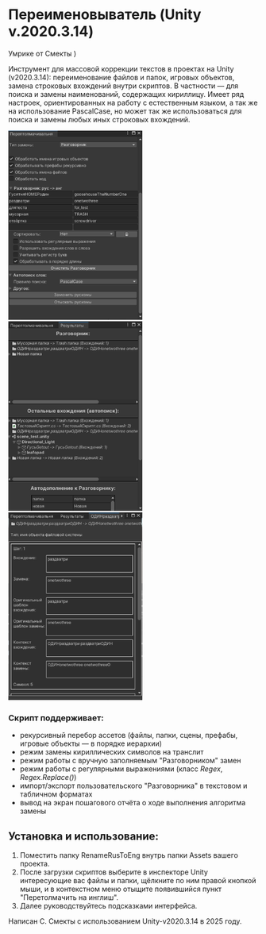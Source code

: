# Переименовыватель (Unity v.2020.3.14)
Умрике от Смекты )

Инструмент для массовой коррекции текстов в проектах на Unity (v2020.3.14): переименование файлов и папок, игровых объектов, замена строковых вхождений внутри скриптов. В частности — для поиска и замены наименований, содержащих кириллицу. Имеет ряд настроек, ориентированных на работу с естественным языком, а так же на использование PascalCase, но может так же использоваться для поиска и замены любых иных строковых вхождений.

<img src=screenshot_1.png width=270 alt="Скриншот 1"> <img src=screenshot_2.png width=270 alt="Скриншот 2"> <img src=screenshot_3.png width=270 alt="Скриншот 3">

### Скрипт поддерживает:
  
* рекурсивный перебор ассетов (файлы, папки, сцены, префабы, игровые объекты — в порядке иерархии)
* режим замены кириллических символов на транслит
* режим работы с вручную заполняемым "Разговорником" замен
* режим работы с регулярными выражениями (класс _Regex_, _Regex.Replace()_)
* импорт/экспорт пользовательского "Разговорника" в текстовом и табличном форматах
* вывод на экран пошагового отчёта о ходе выполнения алгоритма замены

 ## Установка и использование:
 
1. Поместить папку RenameRusToEng внутрь папки Assets вашего проекта.
2. После загрузки скриптов выберите в инспекторе Unity интересующие вас файлы и папки, щёлкните по ним правой кнопкой мыши, и в контекстном меню отыщите появившийся пункт "Перетолмачить на инглиш". 
3. Далее руководствуйтесь подсказками интерфейса.

Написан С. Смекты с использованием Unity-v2020.3.14 в 2025 году.
